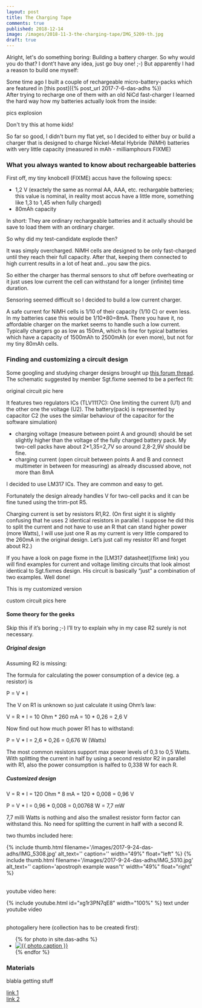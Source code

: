 ```yaml
---
layout: post
title: The Charging Tape
comments: true
published: 2018-12-14
image: /images/2018-11-3-the-charging-tape/IMG_5209-th.jpg
draft: true
---
```


Alright, let's do something boring: Building a battery charger. So why would you do that? I dont't have any idea, just go buy one! ;-) But apparently I had a reason to build one myself:

Some time ago I built a couple of rechargeable micro-battery-packs which are featured in [this post]({% post_url 2017-7-6-das-adhs %})<br>After trying to recharge one of them with an old NiCd fast-charger I learned the hard way how my batteries actually look from the inside:

pics explosion

Don't try this at home kids! 

So far so good, I didn't burn my flat yet, so I decided to either buy or build a charger that is designed to charge 
Nickel-Metal Hybride (NiMH) batteries with very little capacity (measured in mAh - milliamphours FIXME)

### What you always wanted to know about rechargeable batteries

First off, my tiny knobcell (FIXME) accus have the following specs:

  * 1,2 V (exactely the same as normal AA, AAA, etc. rechargable batteries;
    this value is nominal, in reality most accus have a little more, something like 1,3 to 1,45 when fully charged) 
  * 80mAh capacity

In short: They are ordinary rechargeable batteries and it actually should be save to load them with an ordinary charger.

So why did my test-candidate explode then?

It was simply overcharged. NiMH cells are designed to be only fast-charged until they reach their full capacity. After that, keeping them connected to high current results in a lot of heat and...you saw the pics.

So either the charger has thermal sensors to shut off before overheating or it just uses low current the cell can withstand for a longer (infinite) time duration.

Sensoring seemed difficult so I decided to build a low current charger.

A safe current for NiMH cells is 1/10 of their capacity (1/10 C) or even less. In my batteries case this would be 1/10*80=8mA. There you have it, no affordable charger on the market seems to handle such a low current. Typically chargers go as low as 150mA, which is fine for typical batteries which have a capacity of 1500mAh to 2500mAh (or even more), but not for my tiny 80mAh cells.

### Finding and customizing a circuit design
<a name="finding"></a>

Some googling and studying charger designs brought up [this forum thread](https://forum.allaboutcircuits.com/threads/constant-nimh-trickle-charger.14624/). The schematic suggested by member Sgt.fixme seemed to be a perfect fit:

original circuit pic here

It features two regulators ICs (TLV1117C): One limiting the current (U1) and the other one the voltage (U2). The battery(pack) is represented by capacitor C2 (he uses the similar behaviour of the capacitor for the software simulation)

* charging voltage (measure between point A and ground) should be set slightly higher than the voltage of the fully charged battery pack. My two-cell packs have about 2*1,35=2,7V so around 2,8-2,9V should be fine.
* charging current (open circuit between points A and B and connect multimeter in between for measuring) as already discussed above, not more than 8mA

I decided to use LM317 ICs. They are common and easy to get.

Fortunately the design already handles V for two-cell packs and it can be fine tuned using the trim-pot R5.

Charging current is set by resistors R1,R2.
(On first sight it is slightly confusing that he uses 2 identical resistors in parallel. I suppose he did this to split the current and not have to use an R that can stand higher power (more Watts), I will use just one R as my current is very little compared to the 260mA in the original design. Let’s just call my resistor R1 and forget about R2.)

If you have a look on page fixme in the [LM317 datasheet](fixme link) you will find examples for current and voltage limiting circuits that look almost identical to Sgt.fixmes design. His circuit is basically “just” a combination of two examples. Well done!

This is my customized version

custom circuit pics here


#### Some theory for the geeks

Skip this if it’s boring ;-) I’ll try to explain why in my case R2 surely is not necessary.

##### Original design

Assuming R2 is missing:

The formula for calculating the power consumption of a device (eg. a resistor) is

P = V * I

The V on R1 is unknown so just calculate it using Ohm’s law:

V = R * I = 10 Ohm * 260 mA = 10 * 0,26 = 2,6 V

Now find out how much power R1 has to withstand:

P = V * I = 2,6 * 0,26 = 0,676 W (Watts)

The most common resistors support max power levels of 0,3 to 0,5 Watts. With splitting the current in half by using a second resistor R2 in parallel with R1, also the power consumption is halfed to 0,338 W for each R.

##### Customized design

V = R * I = 120 Ohm * 8 mA = 120 * 0,008 = 0,96 V

P = V * I = 0,96 * 0,008 = 0,00768 W = 7,7 mW

7,7 milli Watts is nothing and also the smallest resistor form factor can withstand this. No need for splitting the current in half with a second R.







two thumbs included here:

<div class="clearfix">
{% include thumb.html filename='/images/2017-9-24-das-adhs/IMG_5308.jpg' alt_text='' caption='' width="49%" float="left" %}
{% include thumb.html filename='/images/2017-9-24-das-adhs/IMG_5310.jpg' alt_text='' caption='apostroph example wasn&#34;t' width="49%" float="right" %}
</div>
<br>

youtube video here:

{% include youtube.html id="xg1r3PN7qE8" width="100%" %}
text under youtube video
<br><br>

photogallery here (collection has to be createdi first):

<div class="photo-gallery-frame clearfix">
  <ul class="photo-gallery-list">
    {% for photo in site.das-adhs %}
    <li>
      <a href="{{ photo.url | prepend: site.baseurl }}" name="{{ photo.title }}">
        <img src="{{ photo.image-path|remove: ".jpg"| append: '-th'|append: ".jpg" }}" alt="{{ photo.caption }}" />
      </a>
    </li>
    {% endfor %}
  </ul>
</div>

### Materials

blabla getting stuff

[link 1](https://www.musikding.de/20-Pin-inline-socket)<br>
[link 2](https://www.musikding.de/10-Pin-strip)<br>

